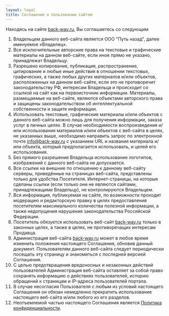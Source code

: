 ```yaml
---
layout: legal
title: Соглашение о пользовании сайтом
---
```


Находясь на сайте [back-way.ru][main], Вы соглашаетесь со следующим
<div class="dont-uppercase"></div>

1. Владельцем данного веб-сайта является ООО "Путь назад", далее именуемое «Владелец».
2. Все исключительные авторские права на текстовые и графические материалы на данном веб-сайте, если иное прямо не указано, принадлежат Владельцу.
3. Разрешено копирование, публикация, распространение, цитирование и любые иные действия в отношении текстовых, графических, а также любых других материалов и/или объектов, расположенных на данном веб-сайте, если это не противоречит законодательству РФ, интересам Владельца и происходит со ссылкой на сайт как на первоисточник информации. Материалы, размещаемые на веб-сайте, являются объектами авторского права и защищены законодательством об интеллектуальной собственности и защите информации.
4. Использовать текстовые, графические материалы и/или объектов с данного веб-сайта можно лишь для получения информации, заказа услуг в личных целях. В случае необходимости воспроизведения и/или использования материалов и/или объектов с веб-сайта в целях, не указанных выше, необходимо направить запрос по электронной почте info@back-way.ru с указанием URL и названия материала и/или объекта, который предполагается использовать, и целей его использования.
5. Без прямого разрешения Владельца использование логотипов, изображений с данного веб-сайта не допускается.
6. Все ссылки на внешние по отношению к данному веб-сайту серверы, приведённые на страницах веб-сайта, представлены только для удобства Посетителя. Интернет-страницы, на которые сделаны ссылки (если только они не являются сайтами, принадлежащими Владельцу), не контролируются Владельцем.
7. Вся информация, публикуемая на сайте, по возможности проходит модерацию и редакторскую правку в целях предоставления посетителям максимального количества полезной информации, а также недопущения нарушения законодательства Российской Федерации.
8. Посетитель обязуется использовать веб-сайт [back-way.ru][main] только в законных целях, а также в целях, не противоречащих интересам Продавца.
9. Администрация веб-сайта [back-way.ru][main] может в любое время изменить положения настоящего Соглашения, обновив данный документ. Пользователям данного веб-сайта следует периодически посещать эту страницу и знакомиться с последней версией Соглашения.
10. С целью предотвращения вредоносных и незаконных действий пользователей Администрация веб-сайта оставляет за собой право сохранять информацию о действиях пользователей, историю обращений к страницам и IP-адреса пользователей портала.
11. В случае несогласия Пользователя с любым из условий настоящего Соглашения он обязан немедленно прекратить использование настоящего веб-сайта и/или любого из его разделов.
12. Неотъемлемой частью настоящего Соглашения является [Политика конфиденциальности][privacy-policy].

[main]: /
[privacy-policy]: /privacy-policy.html
[terms-of-use]: /terms-of-use.html
